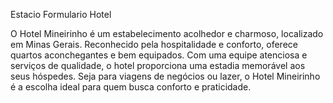 Estacio Formulario Hotel

O Hotel Mineirinho é um estabelecimento acolhedor e charmoso, localizado em Minas Gerais. Reconhecido pela hospitalidade e conforto, oferece quartos aconchegantes e bem equipados. Com uma equipe atenciosa e serviços de qualidade, o hotel proporciona uma estadia memorável aos seus hóspedes. Seja para viagens de negócios ou lazer, o Hotel Mineirinho é a escolha ideal para quem busca conforto e praticidade.
